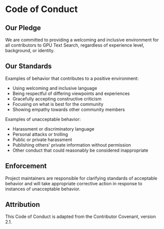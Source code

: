 # Code of Conduct

## Our Pledge

We are committed to providing a welcoming and inclusive environment for all contributors to GPU Text Search, regardless of experience level, background, or identity.

## Our Standards

Examples of behavior that contributes to a positive environment:
- Using welcoming and inclusive language
- Being respectful of differing viewpoints and experiences
- Gracefully accepting constructive criticism
- Focusing on what is best for the community
- Showing empathy towards other community members

Examples of unacceptable behavior:
- Harassment or discriminatory language
- Personal attacks or trolling
- Public or private harassment
- Publishing others' private information without permission
- Other conduct that could reasonably be considered inappropriate

## Enforcement

Project maintainers are responsible for clarifying standards of acceptable behavior and will take appropriate corrective action in response to instances of unacceptable behavior.

## Attribution

This Code of Conduct is adapted from the Contributor Covenant, version 2.1.